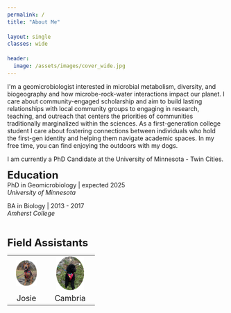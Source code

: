 ```yaml
---
permalink: /
title: "About Me"

layout: single
classes: wide

header:
  image: /assets/images/cover_wide.jpg
---
```

  
I'm a geomicrobiologist interested in microbial metabolism, diversity, and biogeography and how microbe-rock-water interactions impact our planet. I care about community-engaged scholarship and aim to build lasting relationships with local community groups to engaging in research, teaching, and outreach that centers the priorities of communities traditionally marginalized within the sciences. As a first-generation college student I care about fostering connections between individuals who hold the first-gen identity and helping them navigate academic spaces. In my free time, you can find enjoying the outdoors with my dogs.

I am currently a PhD Candidate at the University of Minnesota - Twin Cities. 


__<font size = "5" >Education</font>__  
PhD in Geomicrobiology     |     expected 2025  
*University of Minnesota* 
  
BA in Biology              |      2013 - 2017  
*Amherst College*

<br>

__<font size = "5" >    Field Assistants</font>__  
<table style="width: 40%">
<tbody>
  <tr>
    <td class="tg-0lax" style="text-align: center;" ><img src="/assets/images/josie_round.png" alt="" width="65%"></td>
    <td class="tg-0lax" style="text-align: center;" ><img src="/assets/images/cam_round.png" alt="" width="65%"></td>
  </tr>
  <tr>
    <td class="tg-0lax" style="font-size: large;text-align: center;" >Josie</td>
    <td class="tg-0lax" style="font-size: large;text-align: center;">Cambria</td>
  </tr>

